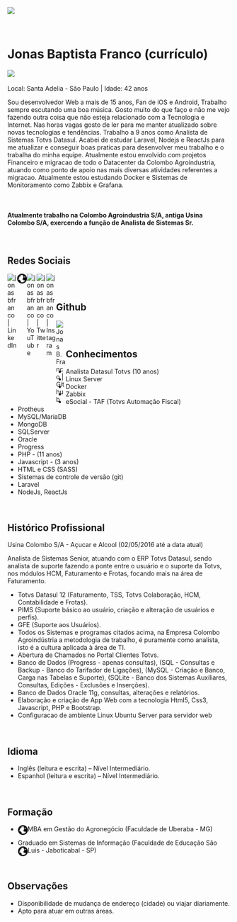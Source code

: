 ![](https://visitor-badge.glitch.me/badge?page_id=jonasbfranco.jonasbfranco)


<br>

# Jonas Baptista Franco (currículo)

<img src="https://s.gravatar.com/avatar/30c59eac6baaca5053b8c55a7b8089f9?s=80" />

Local: Santa Adelia - São Paulo | Idade: 42 anos

Sou desenvolvedor Web a mais de 15 anos, Fan de iOS e Android, Trabalho sempre escutando uma boa música. Gosto muito do que faço e não me vejo fazendo outra coisa que não esteja relacionado com a Tecnologia e Internet. Nas horas vagas gosto de ler para me manter atualizado sobre novas tecnologias e tendências. Trabalho a 9 anos como Analista de Sistemas Totvs Datasul. Acabei de estudar Laravel, Nodejs e ReactJs para me atualizar e conseguir boas praticas para desenvolver meu trabalho e o trabalha do minha equipe. Atualmente estou envolvido com projetos Financeiro e migracao de todo o Datacenter da Colombo Agroindustria, atuando como ponto de apoio nas mais diversas atividades referentes a migracao. Atualmente estou estudando Docker e Sistemas de Monitoramento como Zabbix e Grafana.

<br>


#### Atualmente trabalho na Colombo Agroindustria S/A, antiga Usina Colombo S/A, exercendo a função de Analista de Sistemas Sr.


<br>


## Redes Sociais

[<img align="left" alt="jonasbfranco | LinkedIn" width="22px" src="https://cdn.jsdelivr.net/npm/simple-icons@v3/icons/linkedin.svg" />][linkedin]
[<img align="left" alt="Jonas B. Franco | Site Pessoal" width="22px" src="https://raw.githubusercontent.com/iconic/open-iconic/master/svg/globe.svg" />][website]
[<img align="left" alt="jonasbfranco | YouTube" width="22px" src="https://cdn.jsdelivr.net/npm/simple-icons@v3/icons/youtube.svg" />][youtube]
[<img align="left" alt="jonasbfranco | Twitter" width="22px" src="https://cdn.jsdelivr.net/npm/simple-icons@v3/icons/twitter.svg" />][twitter]
[<img align="left" alt="jonasbfranco | Instagram" width="22px" src="https://cdn.jsdelivr.net/npm/simple-icons@v3/icons/instagram.svg" />][instagram]


<br>
<br>


## Github
[<img align="left" alt="Jonas B. Franco | Github" width="22px" src="https://cdn.jsdelivr.net/npm/simple-icons@3.13.0/icons/github.svg" />][github]


<br>
<br>


## Conhecimentos
* Analista Datasul Totvs (10 anos)
* Linux Server
* Docker
* Zabbix
* eSocial - TAF (Totvs Automação Fiscal)
* Protheus
* MySQL/MariaDB
* MongoDB
* SQLServer
* Oracle
* Progress
* PHP - (11 anos)  
* Javascript - (3 anos)
* HTML e CSS (SASS) 
* Sistemas de controle de versão (git)
* Laravel
* NodeJs, ReactJs


<br>


## Histórico Profissional 
Usina Colombo S/A - Açucar e Alcool (02/05/2016 até a data atual)

Analista de Sistemas Senior, atuando com o ERP Totvs Datasul, sendo analista de suporte fazendo a ponte entre o usuário e o suporte da Totvs, nos módulos HCM, Faturamento e Frotas, focando mais na área de Faturamento.
* Totvs Datasul 12 (Faturamento, TSS, Totvs Colaboração, HCM, Contabilidade e Frotas).
* PIMS (Suporte básico ao usuário, criação e alteração de usuários e perfis).
* GFE (Suporte aos Usuários).
* Todos os Sistemas e programas citados acima, na Empresa Colombo Agroindústria a metodologia de trabalho, é puramente como analista, isto é a cultura aplicada à área de TI.
* Abertura de Chamados no Portal Clientes Totvs.
* Banco de Dados (Progress - apenas consultas), (SQL - Consultas e Backup - Banco do Tarifador de Ligações), (MySQL - Criação e Banco, Carga nas Tabelas e Suporte), (SQLite - Banco dos Sistemas Auxiliares, Consultas, Edições - Exclusões e Inserções).
* Banco de Dados Oracle 11g, consultas, alterações e relatórios.
* Elaboração e criação de App Web com a tecnologia Html5, Css3, Javascript, PHP e Bootstrap.
* Configuracao de ambiente Linux Ubuntu Server para servidor web


<br>


## Idioma

* Inglês (leitura e escrita) – Nível Intermediário.
* Espanhol (leitura e escrita) – Nível Intermediário.


<br>


## Formação

* MBA em Gestão do Agronegócio (Faculdade de Uberaba - MG)
[<img align="left" alt="Uniube | Pós Graduação" width="22px" src="https://raw.githubusercontent.com/iconic/open-iconic/master/svg/globe.svg" />][websitepos]


* Graduado em Sistemas de Informação (Faculdade de Educação São Luis - Jaboticabal - SP)
[<img align="left" alt="Faculdade de Educação São Luis - Jaboticabal - SP | Graduação" width="22px" src="https://raw.githubusercontent.com/iconic/open-iconic/master/svg/globe.svg" />][websitefaculdade]


<br>


## Observações

* Disponibilidade de mudança de endereço (cidade) ou viajar diariamente.
* Apto para atuar em outras áreas.


[website]: https://jonasbfranco.github.io/ "Site Pessoal do Github"
[twitter]: https://twitter.com/jonasbfranco "Twitter"
[youtube]: https://youtube.com/c/JonasFranco "Youtube"
[instagram]: https://instagram.com/jonasbfranco "Instagram"
[linkedin]: https://www.linkedin.com/in/jonasbfranco "Linkedin"
[github]: https://github.com/jonasbfranco "Github"
[websitepos]: http://www.uniube.br/ "Faculdade de Uberaba - MG"
[websitefaculdade]: http://www.saoluis.br/ "Faculdade de Educação São Luis"


